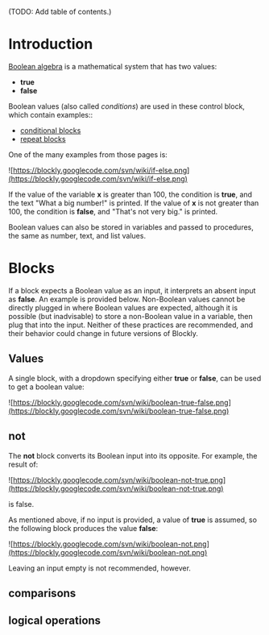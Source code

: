 (TODO: Add table of contents.)

# Introduction

[Boolean algebra](https://en.wikipedia.org/wiki/Boolean_algebra) is a mathematical system that has two values:
  * **true**
  * **false**

Boolean values (also called _conditions_) are used in these control block, which contain examples::
  * [conditional blocks](wiki/IfElse)
  * [repeat blocks](wiki/Loops#repeat)

One of the many examples from those pages is:

![https://blockly.googlecode.com/svn/wiki/if-else.png](https://blockly.googlecode.com/svn/wiki/if-else.png)

If the value of the variable **x** is greater than 100, the condition is **true**, and the text "What a big number!" is printed.  If the value of **x** is not greater than 100, the condition is **false**, and "That's not very big." is printed.

Boolean values can also be stored in variables and passed to procedures, the same as number, text, and list values.

# Blocks

If a block expects a Boolean value as an input, it interprets an absent input as **false**.  An example is provided below.  Non-Boolean values cannot be directly plugged in where Boolean values are expected, although it is possible (but inadvisable) to store a non-Boolean value in a variable, then plug that into the input.  Neither of these practices are recommended, and their behavior could change in future versions of Blockly.

## Values

A single block, with a dropdown specifying either **true** or **false**, can be used to get a boolean value:

![https://blockly.googlecode.com/svn/wiki/boolean-true-false.png](https://blockly.googlecode.com/svn/wiki/boolean-true-false.png)

## not

The **not** block converts its Boolean input into its opposite.  For example, the result of:

![https://blockly.googlecode.com/svn/wiki/boolean-not-true.png](https://blockly.googlecode.com/svn/wiki/boolean-not-true.png)

is false.

As mentioned above, if no input is provided, a value of **true** is assumed, so the following block produces the value **false**:

![https://blockly.googlecode.com/svn/wiki/boolean-not.png](https://blockly.googlecode.com/svn/wiki/boolean-not.png)

Leaving an input empty is not recommended, however.

## comparisons


## logical operations